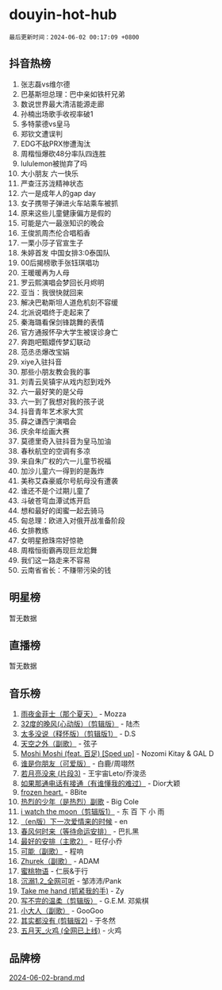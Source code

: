 # douyin-hot-hub

`最后更新时间：2024-06-02 00:17:09 +0800`

## 抖音热榜

1. 张志磊vs维尔德
1. 巴基斯坦总理：巴中亲如铁杆兄弟
1. 数说世界最大清洁能源走廊
1. 孙楠出场歌手收视率破1
1. 多特蒙德vs皇马
1. 郑钦文遭误判
1. EDG不敌PRX惨遭淘汰
1. 周楷恒爆砍48分率队四连胜
1. lululemon被抛弃了吗
1. 大小朋友 六一快乐
1. 严查汪苏泷精神状态
1. 六一是成年人的gap day
1. 女子携带子弹进火车站乘车被抓
1. 原来这些儿童健康偏方是假的
1. 可能是六一最涨知识的晚会
1. 王俊凯周杰伦合唱稻香
1. 一栗小莎子官宣生子
1. 朱婷首发 中国女排3:0泰国队
1. 00后揭榜歌手张钰琪唱功
1. 王暖暖再为人母
1. 罗云熙演唱会梦回长月烬明
1. 亚当：我很快就回来
1. 解决巴勒斯坦人道危机刻不容缓
1. 北派说唱终于走起来了
1. 秦海璐看保剑锋跳舞的表情
1. 官方通报怀孕大学生被误诊身亡
1. 奔跑吧甄嬛传梦幻联动
1. 范丞丞爆改宝娟
1. xiye入驻抖音
1. 那些小朋友教会我的事
1. 刘青云吴镇宇从戏内怼到戏外
1. 六一最好笑的是父母
1. 六一到了我想对我的孩子说
1. 抖音青年艺术家大赏
1. 薛之谦西宁演唱会
1. 庆余年绘画大赛
1. 莫德里奇入驻抖音为皇马加油
1. 春秋航空的空调有多凉
1. 来自朱广权的六一儿童节祝福
1. 加沙儿童六一得到的是轰炸
1. 美称艾森豪威尔号航母没有遭袭
1. 谁还不是个过期儿童了
1. 斗破苍穹血潭试炼开启
1. 想和最好的闺蜜一起去骑马
1. 匈总理：欧进入对俄开战准备阶段
1. 女排教练
1. 女明星掀珠帘好惊艳
1. 周楷恒街霸再现巨龙尬舞
1. 我们这一路走来不容易
1. 云南省省长：不赚带污染的钱

## 明星榜

暂无数据

## 直播榜

暂无数据

## 音乐榜

1. [雨夜金菲士（那个夏天）](https://sf3-cdn-tos.douyinstatic.com/obj/tos-cn-ve-2774/osPmPLDWQBBE2Z6bftCgYwkFaF4pEYEneXaZQs) - Mozza
1. [32度的晚风(心动版）（剪辑版）](https://sf5-hl-cdn-tos.douyinstatic.com/obj/tos-cn-ve-2774/owNyabsyWdzUulxhoJfK8IBXgp0UMQAHpvGh2B) - 陆杰
1. [太多没说（释怀版）（剪辑版1）](https://sf3-cdn-tos.douyinstatic.com/obj/tos-cn-ve-2774/oEbKIiDC0BA8CJOQHYA6aeCVYeHgckHdntZSDj) - D.S
1. [天空之外（副歌）](https://sf3-cdn-tos.douyinstatic.com/obj/tos-cn-ve-2774/oAYn0BTp8jS8iSyZSHMUWAikyvAWI1c7aiJTr) - 弦子
1. [Moshi Moshi (feat. 百足) [Sped up]](https://sf5-hl-cdn-tos.douyinstatic.com/obj/tos-cn-ve-2774/ocCPFQcXJLeroaIdQLIGAoeeYM3OAUYGDguHXz) - Nozomi Kitay & GAL D
1. [谁是你朋友（可爱版）](https://sf5-hl-cdn-tos.douyinstatic.com/obj/tos-cn-ve-2774/owKjggBwGZexYCjVAIeEFURf1LJTjMDaK6AzKN) - 白鹿/周翊然
1. [若月亮没来 (片段3)](https://sf5-hl-cdn-tos.douyinstatic.com/obj/tos-cn-ve-2774/okfyEUsGW1B1ovJi5JiN9IjvAT2lMwA054GoEB) - 王宇宙Leto/乔浚丞
1. [如果那通电话有接通（有谁懂我的难过）](https://sf5-hl-cdn-tos.douyinstatic.com/obj/tos-cn-ve-2774/ocJeJKhUhAJG8EYZiEFfGFAPkD3beMQ5mwDv1e) - Dior大颖
1. [frozen heart.](https://sf5-hl-cdn-tos.douyinstatic.com/obj/tos-cn-ve-2774/oIIWJfyjIACZA9zQMtnJ6hQQhFC4vhCupoRBsO) - 8Bite
1. [热烈的少年（是热烈）副歌](https://sf5-hl-cdn-tos.douyinstatic.com/obj/tos-cn-ve-2774/owVNI0CLDAUMtSz6TEYvfFBFL4UDFFhLfgK8fa) - Big Cole
1. [i watch the moon（剪辑版1）](https://sf3-cdn-tos.douyinstatic.com/obj/tos-cn-ve-2774/o0I9mSChzHZANMJIEBfkCQzzg6N5WAcVtqft9P) - 东 百 下 小 雨
1. [（en版）下一次爱情来的时候](https://sf5-hl-cdn-tos.douyinstatic.com/obj/tos-cn-ve-2774/owZIscFWHUMFAbrAisiax4ioKVNAKH9jYvbBk) - en
1. [春风何时来（等待命运安排）](https://sf3-cdn-tos.douyinstatic.com/obj/tos-cn-ve-2774/oICBNbD3gelMfB4WgiD1KI2jQtXZE2FgHLwtsl) - 巴扎黑
1. [最好的安排（主歌2）](https://sf5-hl-cdn-tos.douyinstatic.com/obj/tos-cn-ve-2774/oMMZX1DuHpMwgoDztBmZswgQnbCeeANZxBHkFY) - 旺仔小乔
1. [可能（副歌）](https://sf3-cdn-tos.douyinstatic.com/obj/tos-cn-ve-2774/cde1731888894259b333569393c2fb51) - 程响
1. [Zhurek（副歌）](https://sf5-hl-cdn-tos.douyinstatic.com/obj/tos-cn-ve-2774/ooQm8FBZQDlf0btEYgVpCcSCQfrdJGBEKZYBGS) - ADAM
1. [蜜桃物语](https://sf5-hl-cdn-tos.douyinstatic.com/obj/tos-cn-ve-2774/oIhOSCZtIACtYU4XQkngiW9kCBfVD1Fz9IYeqL) - 仁辰&于行
1. [沉溺1.2_全网可听](https://sf3-cdn-tos.douyinstatic.com/obj/tos-cn-ve-2774/ok2QoiBqsWAX9McZmWiI9gAB0EzwD4Xj6yfmtH) - 邹沛沛/Pank
1. [Take me hand (抓紧我的手)](https://sf3-cdn-tos.douyinstatic.com/obj/tos-cn-ve-2774/os8GB2fDQQmJZTmtomg0gHX5fBACiEgcFgEKYg) - Zy
1. [写不完的温柔（剪辑版）](https://sf5-hl-cdn-tos.douyinstatic.com/obj/tos-cn-ve-2774/oYBzzZQJ233GfwkemJJffAIWgeIYrjZfWhHTcG) - G.E.M. 邓紫棋
1. [小大人（副歌）](https://sf3-cdn-tos.douyinstatic.com/obj/tos-cn-ve-2774/oIhaDwehWhLFsVIG7QIICLLazDNGJAGg5geeb4) - GooGoo
1. [其实都没有 (剪辑版2)](https://sf3-cdn-tos.douyinstatic.com/obj/tos-cn-ve-2774/oEBNQenHZtBhxYjGgUDQk0BCHTigQafgFlbQ7k) - 于冬然
1. [五月天_火鸡 (全网已上线)](https://sf5-hl-cdn-tos.douyinstatic.com/obj/tos-cn-ve-2774/oEtOMSQZstjlJ4nfBEgeqN29IbWjkmDBrFtF2C) - 火鸡

## 品牌榜

[2024-06-02-brand.md](2024-06-02-brand.md)
